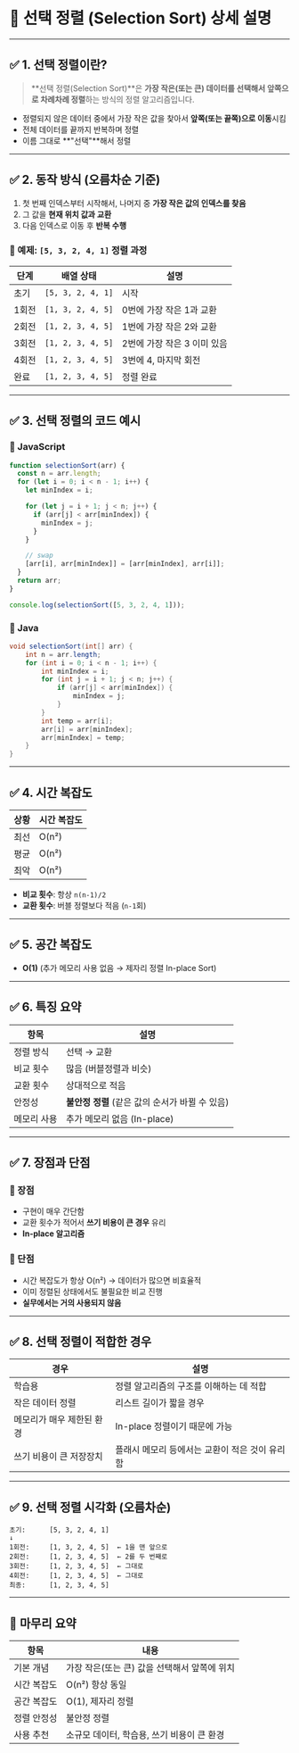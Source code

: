 
# 📘 선택 정렬 (Selection Sort) 상세 설명

---

## ✅ 1. 선택 정렬이란?

> **선택 정렬(Selection Sort)**은 **가장 작은(또는 큰) 데이터를 선택해서 앞쪽으로 차례차례 정렬**하는 방식의 정렬 알고리즘입니다.

- 정렬되지 않은 데이터 중에서 가장 작은 값을 찾아서 **앞쪽(또는 끝쪽)으로 이동**시킴
- 전체 데이터를 끝까지 반복하며 정렬
- 이름 그대로 **"선택"**해서 정렬

---

## ✅ 2. 동작 방식 (오름차순 기준)

1. 첫 번째 인덱스부터 시작해서, 나머지 중 **가장 작은 값의 인덱스를 찾음**
2. 그 값을 **현재 위치 값과 교환**
3. 다음 인덱스로 이동 후 **반복 수행**

### 🔹 예제: `[5, 3, 2, 4, 1]` 정렬 과정

| 단계 | 배열 상태 | 설명 |
|------|-----------|------|
| 초기 | `[5, 3, 2, 4, 1]` | 시작 |
| 1회전 | `[1, 3, 2, 4, 5]` | 0번에 가장 작은 1과 교환 |
| 2회전 | `[1, 2, 3, 4, 5]` | 1번에 가장 작은 2와 교환 |
| 3회전 | `[1, 2, 3, 4, 5]` | 2번에 가장 작은 3 이미 있음 |
| 4회전 | `[1, 2, 3, 4, 5]` | 3번에 4, 마지막 회전 |
| 완료 | `[1, 2, 3, 4, 5]` | 정렬 완료 |

---

## ✅ 3. 선택 정렬의 코드 예시

### 🔹 JavaScript

```javascript
function selectionSort(arr) {
  const n = arr.length;
  for (let i = 0; i < n - 1; i++) {
    let minIndex = i;

    for (let j = i + 1; j < n; j++) {
      if (arr[j] < arr[minIndex]) {
        minIndex = j;
      }
    }

    // swap
    [arr[i], arr[minIndex]] = [arr[minIndex], arr[i]];
  }
  return arr;
}

console.log(selectionSort([5, 3, 2, 4, 1]));
```

### 🔹 Java

```java
void selectionSort(int[] arr) {
    int n = arr.length;
    for (int i = 0; i < n - 1; i++) {
        int minIndex = i;
        for (int j = i + 1; j < n; j++) {
            if (arr[j] < arr[minIndex]) {
                minIndex = j;
            }
        }
        int temp = arr[i];
        arr[i] = arr[minIndex];
        arr[minIndex] = temp;
    }
}
```

---

## ✅ 4. 시간 복잡도

| 상황 | 시간 복잡도 |
|------|--------------|
| 최선 | O(n²) |
| 평균 | O(n²) |
| 최악 | O(n²) |

- **비교 횟수**: 항상 `n(n-1)/2`
- **교환 횟수**: 버블 정렬보다 적음 (`n-1`회)

---

## ✅ 5. 공간 복잡도

- **O(1)** (추가 메모리 사용 없음 → 제자리 정렬 In-place Sort)

---

## ✅ 6. 특징 요약

| 항목 | 설명 |
|------|------|
| 정렬 방식 | 선택 → 교환 |
| 비교 횟수 | 많음 (버블정렬과 비슷) |
| 교환 횟수 | 상대적으로 적음 |
| 안정성 | **불안정 정렬** (같은 값의 순서가 바뀔 수 있음) |
| 메모리 사용 | 추가 메모리 없음 (In-place) |

---

## ✅ 7. 장점과 단점

### 🔹 장점

- 구현이 매우 간단함
- 교환 횟수가 적어서 **쓰기 비용이 큰 경우** 유리
- **In-place 알고리즘**

### 🔹 단점

- 시간 복잡도가 항상 O(n²) → 데이터가 많으면 비효율적
- 이미 정렬된 상태에서도 불필요한 비교 진행
- **실무에서는 거의 사용되지 않음**

---

## ✅ 8. 선택 정렬이 적합한 경우

| 경우 | 설명 |
|------|------|
| 학습용 | 정렬 알고리즘의 구조를 이해하는 데 적합 |
| 작은 데이터 정렬 | 리스트 길이가 짧을 경우 |
| 메모리가 매우 제한된 환경 | In-place 정렬이기 때문에 가능 |
| 쓰기 비용이 큰 저장장치 | 플래시 메모리 등에서는 교환이 적은 것이 유리함 |

---

## ✅ 9. 선택 정렬 시각화 (오름차순)

```text
초기:      [5, 3, 2, 4, 1]
↓
1회전:     [1, 3, 2, 4, 5]  ← 1을 맨 앞으로
2회전:     [1, 2, 3, 4, 5]  ← 2를 두 번째로
3회전:     [1, 2, 3, 4, 5]  ← 그대로
4회전:     [1, 2, 3, 4, 5]  ← 그대로
최종:      [1, 2, 3, 4, 5]
```

---

## 🎯 마무리 요약

| 항목 | 내용 |
|------|------|
| 기본 개념 | 가장 작은(또는 큰) 값을 선택해서 앞쪽에 위치 |
| 시간 복잡도 | O(n²) 항상 동일 |
| 공간 복잡도 | O(1), 제자리 정렬 |
| 정렬 안정성 | 불안정 정렬 |
| 사용 추천 | 소규모 데이터, 학습용, 쓰기 비용이 큰 환경 |
